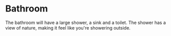 # Bathroom

The bathroom will have a large shower, a sink and a toilet. The shower has a view of nature, making it feel like you're showering outside. 